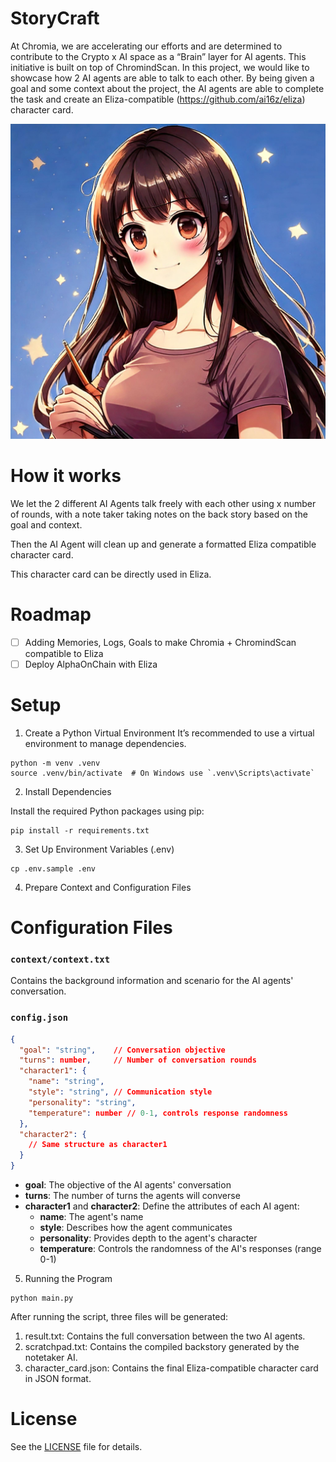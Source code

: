 # StoryCraft
At Chromia, we are accelerating our efforts and are determined to contribute to the Crypto x AI space as a “Brain” layer for AI agents. This initiative is built on top of ChromindScan. In this project, we would like to showcase how 2 AI agents are able to talk to each other. By being given a goal and some context about the project, the AI agents are able to complete the task and create an Eliza-compatible (https://github.com/ai16z/eliza) character card.

![](logo.jpg)

# How it works
We let the 2 different AI Agents talk freely with each other using x number of rounds, with a note taker taking notes on the back story based on the goal and context. 

Then the AI Agent will clean up and generate a formatted Eliza compatible character card.

This character card can be directly used in Eliza.


# Roadmap
- [ ] Adding Memories, Logs, Goals to make Chromia + ChromindScan compatible to Eliza
- [ ] Deploy AlphaOnChain with Eliza

# Setup

1. Create a Python Virtual Environment
It’s recommended to use a virtual environment to manage dependencies.

```
python -m venv .venv
source .venv/bin/activate  # On Windows use `.venv\Scripts\activate`
```

2. Install Dependencies

Install the required Python packages using pip:
```
pip install -r requirements.txt
```

3. Set Up Environment Variables (.env)

```
cp .env.sample .env
```


4. Prepare Context and Configuration Files

# Configuration Files

### `context/context.txt`
Contains the background information and scenario for the AI agents' conversation.

### `config.json`
```json
{
  "goal": "string",    // Conversation objective
  "turns": number,     // Number of conversation rounds
  "character1": {
    "name": "string",
    "style": "string", // Communication style
    "personality": "string",
    "temperature": number // 0-1, controls response randomness
  },
  "character2": {
    // Same structure as character1
  }
}
```
- **goal**: The objective of the AI agents' conversation
- **turns**: The number of turns the agents will converse
- **character1** and **character2**: Define the attributes of each AI agent:
  - **name**: The agent's name
  - **style**: Describes how the agent communicates
  - **personality**: Provides depth to the agent's character
  - **temperature**: Controls the randomness of the AI's responses (range 0-1)

5. Running the Program

```
python main.py
```

After running the script, three files will be generated:
1.	result.txt: Contains the full conversation between the two AI agents.
2.	scratchpad.txt: Contains the compiled backstory generated by the notetaker AI.
3.	character_card.json: Contains the final Eliza-compatible character card in JSON format.


# License
See the [LICENSE](LICENSE) file for details.
